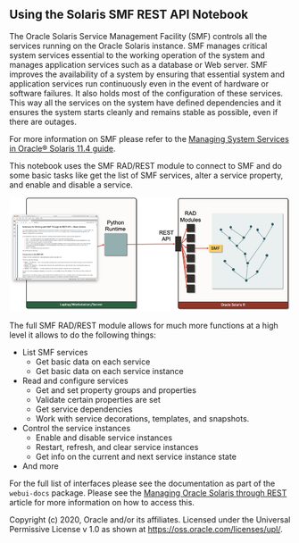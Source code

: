 ## Using the Solaris SMF REST API Notebook

The Oracle Solaris Service Management Facility (SMF) controls all the services running on the Oracle Solaris instance. SMF manages critical system services essential to the working operation of the system and manages application services such as a database or Web server. SMF improves the availability of a system by ensuring that essential system and application services run continuously even in the event of hardware or software failures. It also holds most of the configuration of these services. This way all the services on the system have defined dependencies and it ensures the system starts cleanly and remains stable as possible, even if there are outages.

For more information on SMF please refer to the [Managing System Services in Oracle® Solaris 11.4 guide](https://docs.oracle.com/cd/E37838_01/html/E60998/index.html).

This notebook uses the SMF RAD/REST module to connect to SMF and do some basic tasks like get the list of SMF services, alter a service property, and enable and disable a service.

![Compliance_REST_API_Jupyter](../Images/SMF_REST_API_Jupyter.png)

The full SMF RAD/REST module allows for much more functions at a high level it allows to do the following things:

- List SMF services
  - Get basic data on each service
  - Get basic data on each service instance
- Read and configure services
  - Get and set property groups and properties
  - Validate certain properties are set
  - Get service dependencies
  - Work with service decorations, templates, and snapshots.
- Control the service instances
  - Enable and disable service instances
  - Restart, refresh, and clear service instances
  - Get info on the current and next service instance state
- And more

For the full list of interfaces please see the documentation as part of the `webui-docs` package. Please see  the [Managing Oracle Solaris through REST](../../../README.md) article for more information on how to access this.

Copyright (c) 2020, Oracle and/or its affiliates. Licensed under the Universal Permissive License v 1.0 as shown at <https://oss.oracle.com/licenses/upl/>.